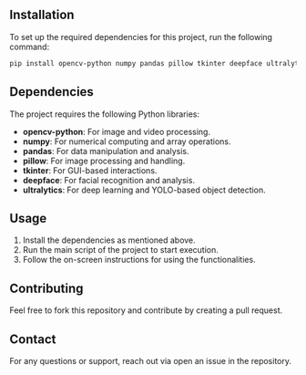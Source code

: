 ## Installation
To set up the required dependencies for this project, run the following command:
```sh
pip install opencv-python numpy pandas pillow tkinter deepface ultralytics
```

## Dependencies
The project requires the following Python libraries:
- **opencv-python**: For image and video processing.
- **numpy**: For numerical computing and array operations.
- **pandas**: For data manipulation and analysis.
- **pillow**: For image processing and handling.
- **tkinter**: For GUI-based interactions.
- **deepface**: For facial recognition and analysis.
- **ultralytics**: For deep learning and YOLO-based object detection.

## Usage
1. Install the dependencies as mentioned above.
2. Run the main script of the project to start execution.
3. Follow the on-screen instructions for using the functionalities. 

## Contributing
Feel free to fork this repository and contribute by creating a pull request.

## Contact
For any questions or support, reach out via open an issue in the repository.

